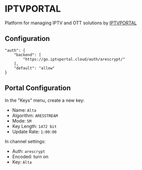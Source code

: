 # IPTVPORTAL

Platform for managing IPTV and OTT solutions by [IPTVPORTAL](https://iptvportal.cloud/)

## Configuration

```
"auth": {
    "backend": [
        "https://go.iptvportal.cloud/auth/arescrypt/"
    ],
    "default": "allow"
}
```

## Portal Configuration

In the "Keys" menu, create a new key:

- Name: `Alta`
- Algorithm: `ARESSTREAM`
- Mode: `SM`
- Key Length: `1472 bit`
- Update Rate: `1:00:00`

In channel settings:

- Auth: `arescrypt`
- Encoded: turn on
- Key: `Alta`

